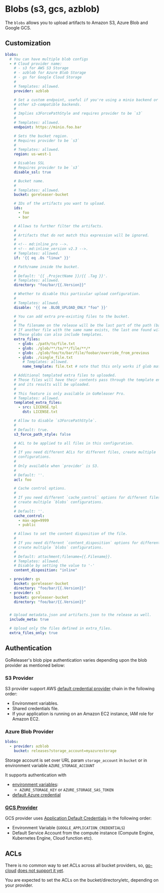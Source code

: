 # Blobs (s3, gcs, azblob)

The `blobs` allows you to upload artifacts to Amazon S3, Azure Blob and
Google GCS.

## Customization

```yaml title=".goreleaser.yaml"
blobs:
  # You can have multiple blob configs
  - # Cloud provider name:
    # - s3 for AWS S3 Storage
    # - azblob for Azure Blob Storage
    # - gs for Google Cloud Storage
    #
    # Templates: allowed.
    provider: azblob

    # Set a custom endpoint, useful if you're using a minio backend or
    # other s3-compatible backends.
    #
    # Implies s3ForcePathStyle and requires provider to be `s3`
    #
    # Templates: allowed.
    endpoint: https://minio.foo.bar

    # Sets the bucket region.
    # Requires provider to be `s3`
    #
    # Templates: allowed.
    region: us-west-1

    # Disables SSL
    # Requires provider to be `s3`
    disable_ssl: true

    # Bucket name.
    #
    # Templates: allowed.
    bucket: goreleaser-bucket

    # IDs of the artifacts you want to upload.
    ids:
      - foo
      - bar

    # Allows to further filter the artifacts.
    #
    # Artifacts that do not match this expression will be ignored.
    #
    # <!-- md:inline_pro -->.
    # <!-- md:inline_version v2.3 -->.
    # Templates: allowed.
    if: '{{ eq .Os "linux" }}'

    # Path/name inside the bucket.
    #
    # Default: '{{ .ProjectName }}/{{ .Tag }}'.
    # Templates: allowed.
    directory: "foo/bar/{{.Version}}"

    # Whether to disable this particular upload configuration.
    #
    # Templates: allowed.
    disable: '{{ ne .BLOB_UPLOAD_ONLY "foo" }}'

    # You can add extra pre-existing files to the bucket.
    #
    # The filename on the release will be the last part of the path (base).
    # If another file with the same name exists, the last one found will be used.
    # These globs can also include templates.
    extra_files:
      - glob: ./path/to/file.txt
      - glob: ./glob/**/to/**/file/**/*
      - glob: ./glob/foo/to/bar/file/foobar/override_from_previous
      - glob: ./single_file.txt
        # Templates: allowed.
        name_template: file.txt # note that this only works if glob matches 1 file only

    # Additional templated extra files to uploaded.
    # Those files will have their contents pass through the template engine,
    # and its results will be uploaded.
    #
    # This feature is only available in GoReleaser Pro.
    # Templates: allowed.
    templated_extra_files:
      - src: LICENSE.tpl
        dst: LICENSE.txt

    # Allow to disable `s3ForcePathStyle`.
    #
    # Default: true.
    s3_force_path_style: false

    # ACL to be applied to all files in this configuration.
    #
    # If you need different ACLs for different files, create multiple `blobs`
    # configurations.
    #
    # Only available when `provider` is S3.
    #
    # Default: ''.
    acl: foo

    # Cache control options.
    #
    # If you need different `cache_control` options for different files,
    # create multiple `blobs` configurations.
    #
    # Default: ''.
    cache_control:
      - max-age=9999
      - public

    # Allows to set the content disposition of the file.
    #
    # If you need different `content_disposition` options for different files,
    # create multiple `blobs` configurations.
    #
    # Default: attachment;filename={{.Filename}}.
    # Templates: allowed.
    # Disable by setting the value to '-'
    content_disposition: "inline"

  - provider: gs
    bucket: goreleaser-bucket
    directory: "foo/bar/{{.Version}}"
  - provider: s3
    bucket: goreleaser-bucket
    directory: "foo/bar/{{.Version}}"


  # Upload metadata.json and artifacts.json to the release as well.
  include_meta: true

  # Upload only the files defined in extra_files.
  extra_files_only: true
```

<!-- md:templates -->

## Authentication

GoReleaser's blob pipe authentication varies depending upon the blob provider as mentioned below:

### S3 Provider

S3 provider support AWS
[default credential provider](https://docs.aws.amazon.com/sdk-for-go/v1/developer-guide/configuring-sdk.html#specifying-credentials)
chain in the following order:

- Environment variables.
- Shared credentials file.
- If your application is running on an Amazon EC2 instance, IAM role for Amazon EC2.

### Azure Blob Provider

```yaml
blobs:
  - provider: azblob
    bucket: releases?storage_account=myazurestorage
```

Storage account is set over URL param `storage_account` in `bucket` or in environment variable `AZURE_STORAGE_ACCOUNT`

It supports authentication with

- [environment variables](https://docs.microsoft.com/en-us/azure/storage/common/storage-azure-cli#set-default-azure-storage-account-environment-variables):
  - `AZURE_STORAGE_KEY` or `AZURE_STORAGE_SAS_TOKEN`
- [default Azure credential](https://learn.microsoft.com/en-us/azure/developer/go/azure-sdk-authentication-service-principal)

### [GCS Provider](https://cloud.google.com/docs/authentication/production)

GCS provider uses
[Application Default Credentials](https://cloud.google.com/docs/authentication/production)
in the following order:

- Environment Variable (`GOOGLE_APPLICATION_CREDENTIALS`)
- Default Service Account from the compute instance (Compute Engine,
  Kubernetes Engine, Cloud function etc).

## ACLs

There is no common way to set ACLs across all bucket providers, so, [go-cloud][]
[does not support it yet][issue1108].

You are expected to set the ACLs on the bucket/directory/etc, depending on your
provider.

[go-cloud]: https://gocloud.dev/howto/blob/
[issue1108]: https://github.com/google/go-cloud/issues/1108
